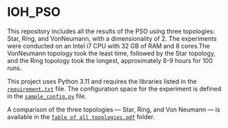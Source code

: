 # IOH_PSO

This repository includes all the results of the PSO using three topologies: Star, Ring, and VonNeumann, with a dimensionality of 2. The experiments were conducted on an Intel i7 CPU with 32 GB of RAM and 8 cores.The VonNeumann topology took the least time, followed by the Star topology, and the Ring topology took the longest, approximately 8-9 hours for 100 runs.


This project uses Python 3.11 and requires the libraries listed in the [`requirement.txt`](./requirement.txt) file. The configuration space for the experiment is defined in the [`sample_config.py`](./sample_config.py) file.

A comparison of the three topologies — Star, Ring, and Von Neumann — is available in the [`Table of all topologies.pdf`]() folder.


